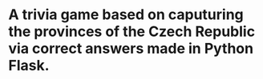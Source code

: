 # A trivia game based on caputuring the provinces of the Czech Republic via correct answers made in Python Flask.

